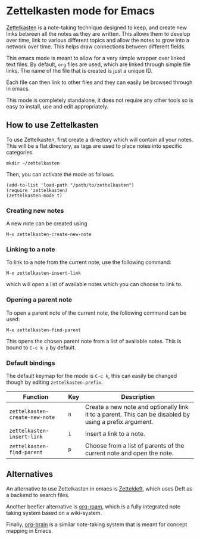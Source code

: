 # Zettelkasten mode for Emacs

[Zettelkasten](https://zettelkasten.de/) is a note-taking technique designed to keep, and create new links between all the notes as they are written. This allows them to develop over time, link to various different topics and allow the notes to grow into a network over time. This helps draw connections between different fields.

This emacs mode is meant to allow for a very simple wrapper over linked text files. By default, `org` files are used, which are linked through simple file links. The name of the file that is created is just a unique ID.

Each file can then link to other files and they can easily be browsed through in emacs.

This mode is completely standalone, it does not require any other tools so is easy to install, use and edit appropriately.

## How to use Zettelkasten

To use Zettelkasten, first create a directory which will contain all your notes. This will be a flat directory, as tags are used to place notes into specific categories.

``` shell
mkdir ~/zettelkasten
```

Then, you can activate the mode as follows.

```emacs-lisp
(add-to-list 'load-path "/path/to/zettelkasten")
(require 'zettelkasten)
(zettelkasten-mode t)
```

### Creating new notes

A new note can be created using

``` text
M-x zettelkasten-create-new-note
```

### Linking to a note

To link to a note from the current note, use the following command:

``` text
M-x zettelkasten-insert-link
```

which will open a list of available notes which you can choose to link to.

### Opening a parent note

To open a parent note of the current note, the following command can be used:

``` text
M-x zettelkasten-find-parent
```

This opens the chosen parent note from a list of available notes. This is bound to `C-c k p` by default.

### Default bindings

The default keymap for the mode is `C-c k`, this can easily be changed though by editing `zettelkasten-prefix`.

| Function | Key | Description |
|---|---|---|
| `zettelkasten-create-new-note` | `n` | Create a new note and optionally link it to a parent. This can be disabled by using a prefix argument. |
| `zettelkasten-insert-link` | `i` | Insert a link to a note. |
| `zettelkasten-find-parent` | `p` | Choose from a list of parents of the current note and open the note. |

## Alternatives

An alternative to use Zettelkasten in emacs is [Zetteldeft](https://github.com/EFLS/zetteldeft), which uses Deft as a backend to search files.

Another beefier alternative is [org-roam](https://github.com/jethrokuan/org-roam/), which is a fully integrated note taking system based on a wiki-system.

Finally, [org-brain](https://github.com/Kungsgeten/org-brain) is a similar note-taking system that is meant for concept mapping in Emacs.
